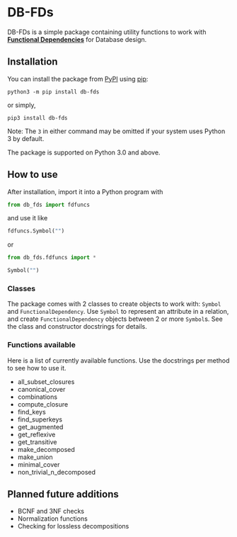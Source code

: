 # DB-FDs

DB-FDs is a simple package containing utility functions to work with [**Functional Dependencies**](https://en.wikipedia.org/wiki/Functional_dependency) for Database design.

## Installation

You can install the package from [PyPI](https://pypi.org/project/db-fds) using [pip](https://pypi.org/project/pip/):

    python3 -m pip install db-fds

or simply,

    pip3 install db-fds

Note: The `3` in either command may be omitted if your system uses Python 3 by default.

The package is supported on Python 3.0 and above.

## How to use

After installation, import it into a Python program with

```py
from db_fds import fdfuncs
```

and use it like

```py
fdfuncs.Symbol("")
```

or

```py
from db_fds.fdfuncs import *

Symbol("")
```

### Classes

The package comes with 2 classes to create objects to work with: `Symbol` and `FunctionalDependency`. Use `Symbol` to represent an attribute in a relation, and create `FunctionalDependency` objects between 2 or more `Symbol`s. See the class and constructor docstrings for details.

### Functions available

Here is a list of currently available functions. Use the docstrings per method to see how to use it.

- all_subset_closures
- canonical_cover
- combinations
- compute_closure
- find_keys
- find_superkeys
- get_augmented
- get_reflexive
- get_transitive
- make_decomposed
- make_union
- minimal_cover
- non_trivial_n_decomposed

## Planned future additions

- BCNF and 3NF checks
- Normalization functions
- Checking for lossless decompositions

